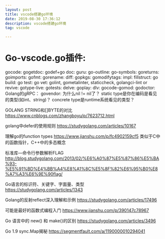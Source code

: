 ```yaml
---
layout: post
title: vscode搭建go环境
date: 2019-08-30 17:36:12
description: vscode搭建go环境
tag: vscode

---
```


# Go-vscode.go插件:

gocode:
gogetdoc:
godef+go doc:
guru:
go-outline:
go-symbols:
goreturns:
goimports:
gofmt:
gorename:
diff:
gopkgs:
gomodifytags:
impl:
fillstruct:
go build:
go test: 
go vet:
golint, gometalinter, staticcheck, golangci-lint or revive:
gotype-live:
gotests:
delve:
goplay:
dlv:
gocode-gomod:
godoctor:
Golang的gRPC：
govendor:
为什么nil != nil了？
static type是你在编码是看见的类型(如int、string)？
concrete type是runtime系统看见的类型？


GOLANG STRING和[]BYTE的对比
https://www.cnblogs.com/zhangboyu/p/7623712.html

golang中defer的使用规则
https://studygolang.com/articles/10167

理解go的function types
https://www.jianshu.com/p/fc4902159cf5
类似于C中的函数指针，C++中的多态概念

标准库—命令行参数解析FLAG
http://blog.studygolang.com/2013/02/%E6%A0%87%E5%87%86%E5%BA%93-%E5%91%BD%E4%BB%A4%E8%A1%8C%E5%8F%82%E6%95%B0%E8%A7%A3%E6%9E%90flag/

Go语言的标识符、关键字、字面量、类型
https://studygolang.com/articles/1343

Golang的反射reflect深入理解和示例
https://studygolang.com/articles/17496

可能是最好的函数式编程入门
https://www.jianshu.com/p/390147c78967

Go 语言中的 new() 和 make()的区别
https://studygolang.com/articles/3496

Go 1.9 sync.Map揭秘
https://segmentfault.com/a/1190000010294041
